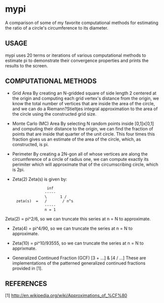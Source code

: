 mypi
==

A comparison of some of my favorite computational methods for estimating the 
ratio of a circle's circumference to its diameter.

USAGE
--

mypi uses 20 terms or iterations of various computational methods to
estimate pi to demonstrate their convergence properties and prints the
results to the screen.

COMPUTATIONAL METHODS
--

* Grid Area
   By creating an N-gridded square of side length 2 centered at the origin 
   and computing each grid vertex's distance from the origin, we know the 
   total number of vertices that are inside the area of the circle, and we
   can do a Riemann?Stieltjes integral approximation to the area of the 
   circle using the constructed grid size.
 
* Monte Carlo (MC) Area
   By selecting N random points inside [0,1]x[0,1] and computing their 
   distance to the origin, we can find the fraction of points that are
   inside that quarter of the unit circle.  This four times this fraction
   gives us an estimate of the area of the circle, which, as constructed, 
   is pi.

* Perimeter
   By creating a 2N-gon all of whose vertices are along the circumference
   of a circle of radius one, we can compute exactly its perimiter which
   will approximate that of the circumscribing circle, which is 2pi.

* Zeta(2)
   Zeta(s) is given by:
```                            
                   inf
                  -----
                  \      1 /
     zeta(s)  =   /       / n^s
                  -----
                  n = 1
```
   Zeta(2) = pi^2/6, so we can truncate this series at n = N to
   approximate.

* Zeta(4) = pi^4/90, so we can truncate the series at n = N to
   approximate.

* Zeta(10) = pi^10/93555, so we can truncate the series at n = N to
   apprixmate.

* Generalized Continued Fraction (GCF) [3 + ...] & [4 / ...]
   These are implementations of the patterned generalized continued 
   fractions provided in [1].

REFERENCES
--

[1] http://en.wikipedia.org/wiki/Approximations_of_%CF%80
